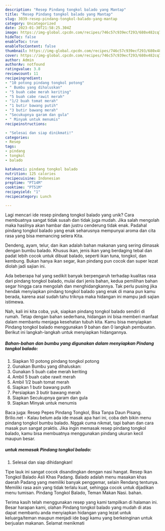 ```yaml
---
description: "Resep Pindang tongkol balado yang Mantap"
title: "Resep Pindang tongkol balado yang Mantap"
slug: 3039-resep-pindang-tongkol-balado-yang-mantap
category: Uncategorized
date: 2023-01-30T21:58:25.304Z
image: https://img-global.cpcdn.com/recipes/746c57c939ecf293/680x482cq70/pindang-tongkol-balado-foto-resep-utama.jpg
hideToc: false
enableToc: true
enableTocContent: false
thumbnail: https://img-global.cpcdn.com/recipes/746c57c939ecf293/680x482cq70/pindang-tongkol-balado-foto-resep-utama.jpg
cover: https://img-global.cpcdn.com/recipes/746c57c939ecf293/680x482cq70/pindang-tongkol-balado-foto-resep-utama.jpg
author: Admin
authorAv: notfound
ratingvalue: 3.8
reviewcount: 11
recipeingredient:
- "10 potong pindang tongkol potong"
- " Bumbu yang dihaluskan"
- "5 buah cabe merah keriting"
- "5 buah cabe rawit merah"
- "1/2 buah tomat merah"
- "1 butir bawang putih"
- "3 butir bawang merah"
- "Secukupnya garam dan gula"
- " Minyak untuk menumis"
recipeinstructions:

- "Selesai dan siap dinikmati!"
categories:
- Resep
tags:
- pindang
- tongkol
- balado

katakunci: pindang tongkol balado 
nutrition: 125 calories
recipecuisine: Indonesian
preptime: "PT14M"
cooktime: "PT51M"
recipeyield: "1"
recipecategory: Lunch

---
```





Lagi mencari ide resep pindang tongkol balado yang unik? Cara membuatnya sangat tidak susah dan tidak juga mudah. Jika salah mengolah maka hasilnya akan hambar dan justru cenderung tidak enak. Padahal pindang tongkol balado yang enak seharusnya mempunyai aroma dan cita rasa yang bisa memancing selera Kita.





Dendeng, ayam, telur, dan ikan adalah bahan makanan yang sering dimasak dengan bumbu balado. Khusus ikan, jenis ikan yang berdaging tebal dan padat lebih cocok untuk dibuat balado, seperti ikan tuna, tongkol, dan kembung. Bukan hanya ikan segar, ikan pindang pun cocok dan super lezat diolah jadi sajian ini.

Ada beberapa hal yang sedikit banyak berpengaruh terhadap kualitas rasa dari pindang tongkol balado, mulai dari jenis bahan, kedua pemilihan bahan segar hingga cara mengolah dan menghidangkannya. Tak perlu pusing jika hendak menyiapkan pindang tongkol balado yang enak di mana pun kamu berada, karena asal sudah tahu triknya maka hidangan ini mampu jadi sajian istimewa.






Nah, kali ini kita coba, yuk, siapkan pindang tongkol balado sendiri di rumah. Tetap dengan bahan sederhana, hidangan ini bisa memberi manfaat dalam membantu menjaga kesehatan tubuh kita. Kamu bisa menyiapkan Pindang tongkol balado menggunakan 9 bahan dan 0 langkah pembuatan. Berikut ini langkah-langkah untuk menyiapkan hidangannya.

<!--inarticleads1-->

##### Bahan-bahan dan bumbu yang digunakan dalam menyiapkan Pindang tongkol balado:

1. Siapkan 10 potong pindang tongkol potong
1. Gunakan  Bumbu yang dihaluskan:
1. Gunakan 5 buah cabe merah keriting
1. Ambil 5 buah cabe rawit merah
1. Ambil 1/2 buah tomat merah
1. Siapkan 1 butir bawang putih
1. Persiapkan 3 butir bawang merah
1. Siapkan Secukupnya garam dan gula
1. Siapkan  Minyak untuk menumis


Baca juga: Resep Pepes Pindang Tongkol, Bisa Tanpa Daun Pisang. Brilio.net - Kalau belum ada ide masak apa hari ini, coba deh bikin menu pindang tongkol bumbu balado. Nggak cuma nikmat, tapi bahan dan cara masak pun sangat praktis. Jika ingin memasak resep pindang tongkol balado, kamu bisa membuatnya menggunakan pindang ukuran kecil maupun besar. 

<!--inarticleads2-->

#####  untuk memasak Pindang tongkol balado:


1. Selesai dan siap dihidangkan!

Tipe lauk ini sangat cocok disandingkan dengan nasi hangat. Resep Ikan Tongkol Balado Asli Khas Padang. Balado adalah menu masakan khas daerah Padang yang memiliki banyak penggemar, selain Rendang tentunya. Memiliki rasa asin yang tidak terlalu kuat, sehingga cocok untuk dijadikan menu tumisan. Pindang Tongkol Balado, Teman Makan Nasi. bahan. 

Terima kasih telah menggunakan resep yang kami tampilkan di halaman ini. Besar harapan kami, olahan Pindang tongkol balado yang mudah di atas dapat membantu anda menyiapkan hidangan yang lezat untuk keluarga/teman maupun menjadi ide bagi kamu yang berkeinginan untuk berjualan makanan. Selamat menikmati
